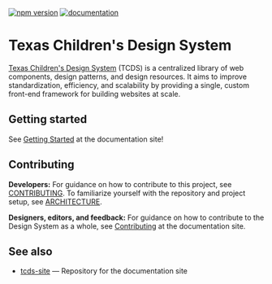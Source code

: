 [![npm version](https://badge.fury.io/js/@txch%2Ftcds.svg)](https://www.npmjs.com/package/@txch/tcds)
[![documentation](https://img.shields.io/badge/Documentation-Here-informational)](https://tcds-site.onrender.com/)

# Texas Children's Design System
[Texas Children's Design System](https://tcds-site.onrender.com/) (TCDS) is a centralized library of web components, design patterns, and design resources. It aims to improve standardization, efficiency, and scalability by providing a single, custom front-end framework for building websites at scale.

## Getting started
See [Getting Started](https://tcds-site.onrender.com/getting-started) at the documentation site!

## Contributing
**Developers:** For guidance on how to contribute to this project, see [CONTRIBUTING](CONTRIBUTING.md). To familiarize yourself with the repository and project setup, see [ARCHITECTURE](ARCHITECTURE.md).

**Designers, editors, and feedback:** For guidance on how to contribute to the Design System as a whole, see [Contributing](https://tcds-site.onrender.com/contributing) at the documentation site.

## See also
* [tcds-site](https://github.com/jacecotton/tcds-site) — Repository for the documentation site
